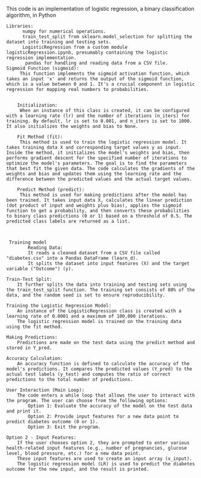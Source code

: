 This code is an implementation of logistic regression, a binary classification algorithm, in Python


    Libraries:
          numpy for numerical operations.
          train_test_split from sklearn.model_selection for splitting the dataset into training and testing sets.
          LogisticRegression from a custom module logisticRegression.ipynb, presumably containing the logistic regression implementation.
           pandas for handling and reading data from a CSV file.
    Sigmoid Function (sigmoid): 
         This function implements the sigmoid activation function, which takes an input 'x' and returns the output of the sigmoid function, which is a value between 0 and 1. It's a crucial component in logistic regression for mapping real numbers to probabilities.


        Initialization: 
         When an instance of this class is created, it can be configured with a learning rate (lr) and the number of iterations (n_iters) for training. By default, lr is set to 0.001, and n_iters is set to 1000. It also initializes the weights and bias to None.

        Fit Method (fit): 
         This method is used to train the logistic regression model. It takes training data X and corresponding target values y as input. Inside the method, it initializes the model's weights and bias, then performs gradient descent for the specified number of iterations to optimize the model's parameters. The goal is to find the parameters that best fit the given data. The code calculates the gradients of the weights and bias and updates them using the learning rate and the difference between the predicted values and the actual target values.

        Predict Method (predict): 
         This method is used for making predictions after the model has been trained. It takes input data X, calculates the linear prediction (dot product of input and weights plus bias), applies the sigmoid function to get a probability, and then converts these probabilities to binary class predictions (0 or 1) based on a threshold of 0.5. The predicted class labels are returned as a list.

         

     Training model
            Reading Data:
            It reads a cleaned dataset from a CSV file called "diabetes.csv" into a Pandas DataFrame (learn_d).
            It splits the dataset into input features (X) and the target variable ("Outcome") (y).

    Train-Test Split:
        It further splits the data into training and testing sets using the train_test_split function. The training set consists of 80% of the data, and the random seed is set to ensure reproducibility.

    Training the Logistic Regression Model:
        An instance of the LogisticRegression class is created with a learning rate of 0.0001 and a maximum of 100,000 iterations.
        The logistic regression model is trained on the training data using the fit method.

    Making Predictions:
        Predictions are made on the test data using the predict method and stored in Y_pred.

    Accuracy Calculation:
        An accuracy function is defined to calculate the accuracy of the model's predictions. It compares the predicted values (Y_pred) to the actual test labels (y_test) and computes the ratio of correct predictions to the total number of predictions.

    User Interaction (Main Loop):
        The code enters a while loop that allows the user to interact with the program. The user can choose from the following options:
            Option 1: Evaluate the accuracy of the model on the test data and print it.
            Option 2: Provide input features for a new data point to predict diabetes outcome (0 or 1).
            Option 3: Exit the program.

    Option 2 - Input Features:
        If the user chooses option 2, they are prompted to enter various health-related input features (e.g., number of pregnancies, glucose level, blood pressure, etc.) for a new data point.
        These input features are used to create an input array (x_input).
        The logistic regression model (LR) is used to predict the diabetes outcome for the new input, and the result is printed.

